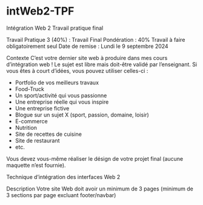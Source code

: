 # intWeb2-TPF
Intégration Web 2 Travail pratique final

Travail Pratique 3 (40%) : Travail Final
Pondération : 40%
Travail à faire obligatoirement seul
Date de remise : Lundi le 9 septembre 2024

Contexte
C’est votre dernier site web à produire dans mes cours d’intégration web !
Le sujet est libre mais doit-être validé par l’enseignant.
Si vous êtes à court d’idées, vous pouvez utiliser celles-ci :
- Portfolio de vos meilleurs travaux
- Food-Truck
- Un sport/activité qui vous passionne
- Une entreprise réelle qui vous inspire
- Une entreprise fictive
- Blogue sur un sujet X (sport, passion, domaine, loisir)
- E-commerce
- Nutrition
- Site de recettes de cuisine
- Site de restaurant
- etc.

Vous devez vous-même réaliser le désign de votre projet final (aucune maquette n’est fournie).

Technique d’intégration des interfaces Web 2

Description
Votre site Web doit avoir un minimum de 3 pages (minimum de 3 sections par page excluant
footer/navbar)
